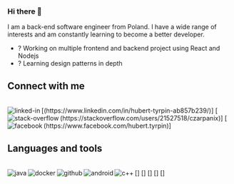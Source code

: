 ### Hi there 👋

I am a back-end software engineer from Poland. I have a wide range of interests and am constantly learning to become a better developer. 
- ? Working on multiple frontend and backend project using React and Nodejs
- ? Learning design patterns in depth


## Connect with me
<br> 
[<img align="left" alt="linked-in" src="https://img.shields.io/badge/linkedin-%230077B5.svg?&style=for-the-badge&logo=linkedin&logoColor=white" />(https://www.linkedin.com/in/hubert-tyrpin-ab857b239/)]
[<img align="left" alt="stack-overflow" src="https://img.shields.io/badge/stack%20overflow-FE7A16?logo=stack-overflow&logoColor=white&style=for-the-badge" />(https://stackoverflow.com/users/21527518/czarpanix)]
[<img align="left" alt="facebook" src="https://img.shields.io/badge/facebook-%231877F2.svg?&style=for-the-badge&logo=facebook&logoColor=white" />(https://www.facebook.com/hubert.tyrpin)]

## Languages and tools 
<br> 
[<img align="left" alt="java" src="https://img.shields.io/badge/java-%23ED8B00.svg?&style=for-the-badge&logo=java&logoColor=white" />]
[<img align="left" alt="docker" src="https://img.shields.io/badge/docker-%230db7ed.svg?&style=for-the-badge&logo=docker&logoColor=white" />]
[<img align="left" alt="github" src="https://img.shields.io/badge/github-%23121011.svg?&style=for-the-badge&logo=github&logoColor=white" />]
[<img align="left" alt="android" src="https://img.shields.io/badge/android-%233DDC84.svg?&style=for-the-badge&logo=android&logoColor=white" />]
[<img align="left" alt="c++" src="https://img.shields.io/badge/c++-%2300599C.svg?&style=for-the-badge&logo=c%2B%2B&logoColor=white" />]
<br>
